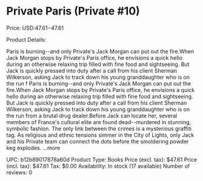 # Private Paris (Private #10)

Price: USD:$47.61-$47.61

Product Details:

Paris is burning--and only Private's Jack Morgan can put out the fire.When Jack Morgan stops by Private's Paris office, he envisions a quick hello during an otherwise relaxing trip filled with fine food and sightseeing. But Jack is quickly pressed into duty after a call from his client Sherman Wilkerson, asking Jack to track down his young granddaughter who is on the run f Paris is burning--and only Private's Jack Morgan can put out the fire.When Jack Morgan stops by Private's Paris office, he envisions a quick hello during an otherwise relaxing trip filled with fine food and sightseeing. But Jack is quickly pressed into duty after a call from his client Sherman Wilkerson, asking Jack to track down his young granddaughter who is on the run from a brutal drug dealer.Before Jack can locate her, several members of France's cultural elite are found dead--murdered in stunning, symbolic fashion. The only link between the crimes is a mysterious graffiti tag. As religious and ethnic tensions simmer in the City of Lights, only Jack and his Private team can connect the dots before the smoldering powder keg explodes. ...more

UPC: b12b89017878a60d
Product Type: Books
Price (excl. tax): $47.61
Price (incl. tax): $47.61
Tax: $0.00
Availability: In stock (17 available)
Number of reviews: 0